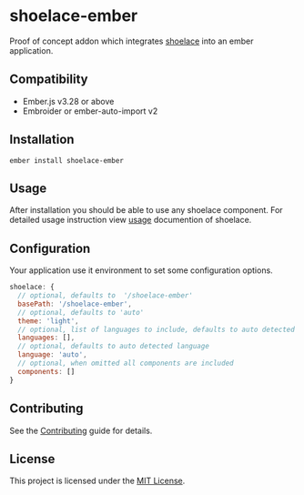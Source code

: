 # shoelace-ember

Proof of concept addon which integrates [shoelace](https://shoelace.style/) into an ember application.

## Compatibility

- Ember.js v3.28 or above
- Embroider or ember-auto-import v2

## Installation

```
ember install shoelace-ember
```

## Usage

After installation you should be able to use any shoelace component. For detailed usage instruction view [usage](https://shoelace.style/getting-started/usage) documention of shoelace.

## Configuration

Your application use it environment to set some configuration options.

```js
shoelace: {
  // optional, defaults to  '/shoelace-ember'
  basePath: '/shoelace-ember',
  // optional, defaults to 'auto'
  theme: 'light',
  // optional, list of languages to include, defaults to auto detected language is also included
  languages: [],
  // optional, defaults to auto detected language
  language: 'auto',
  // optional, when omitted all components are included
  components: []
}
```

## Contributing

See the [Contributing](CONTRIBUTING.md) guide for details.

## License

This project is licensed under the [MIT License](LICENSE.md).
